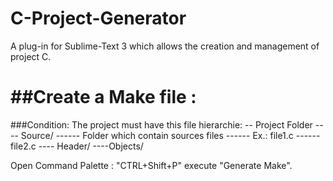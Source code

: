C-Project-Generator
===================

A plug-in for Sublime-Text 3 which allows the creation and management of project C.

##Create a Make file :
====================
###Condition:
The project must have this file hierarchie:
\-- Project Folder
\---- Source\/
\------ Folder which contain sources files
\------ Ex.: file1.c
\------ file2.c
\---- Header\/
\----Objects\/

Open  Command Palette : "CTRL+Shift+P" execute "Generate Make".
